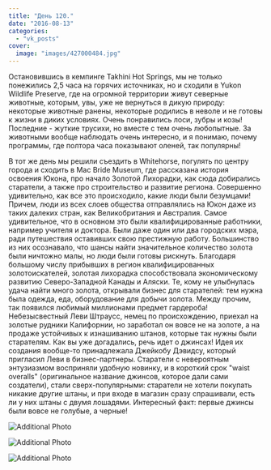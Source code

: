 ```yaml
---
title: "День 120."
date: "2016-08-13"
categories: 
  - "vk_posts"
cover:
  image: "images/427000484.jpg"
---
```


Остановившись в кемпинге Takhini Hot Springs, мы не только понежились 2,5 часа на горячих источниках, но и сходили в Yukon Wildlife Preserve, где на огромной территории живут северные животные, которым, увы, уже не вернуться в дикую природу: некоторые животные ранены, некоторые родились в неволе и не готовы к жизни в диких условиях. Очень понравились лоси, зубры и козы! Последние - жуткие трусихи, но вместе с тем очень любопытные. За животными вообще наблюдать очень интересно, и я понимаю, почему программы, где полтора часа показывают оленей, так популярны!

<!--more-->

В тот же день мы решили съездить в Whitehorse, погулять по центру города и сходить в Mac Bride Museum, где рассказана история освоения Юкона, про начало Золотой Лихорадки, как сюда добирались старатели, а также про строительство и развитие региона. Совершенно удивительно, как все это происходило, какие люди были безумцами! Причем, люди из всех слоев общества отправлялись на Юкон даже из таких далеких стран, как Великобритания и Австралия. Самое удивительное, что в основном это были квалифицированные работники, например учителя и доктора. Были даже один или два городских мэра, ради путешествия оставивших свою престижную работу. Большинство из них осознавало, что шансы найти значительное количество золота были ничтожно малы, но люди были готовы рискнуть. Благодаря большому числу прибывших в регион квалифицированных золотоискателей, золотая лихорадка способствовала экономическому развитию Северо-Западной Канады и Аляски. Те, кому не улыбнулась удача найти много золота, открывали бизнес для старателей: тем нужна была одежда, еда, оборудование для добычи золота. Между прочим, так появился любимый миллионами предмет гардероба! Небезысвестный Леви Штраусс, немец по происхождению, приехал на золотые рудники Калифорнии, но заработал он вовсе не на золоте, а на продаже устойчивых к изнашиванию штанов, которые так нужны были старателям. Как вы уже догадались, речь идет о джинсах! Идея их создания вообще-то принадлежала Джейкобу Дэвидсу, который пригласил Леви в бизнес-партнеры. Старатели с невероятным энтузиазмом восприняли удобную новинку, и в короткий срок "waist overalls" (оригинальное название джинсов, которое дали сами создатели), стали сверх-популярными: старатели не хотели покупать никакие другие штаны, и при входе в магазин сразу спрашивали, есть ли у них штаны с двумя лошадями. Интересный факт: первые джинсы были вовсе не голубые, а черные!

![Additional Photo](https://vodpop.ru/wp-content/uploads/2023/07/427000485.jpg)

![Additional Photo](https://vodpop.ru/wp-content/uploads/2023/07/427000486.jpg)

![Additional Photo](https://vodpop.ru/wp-content/uploads/2023/07/427000487.jpg)
